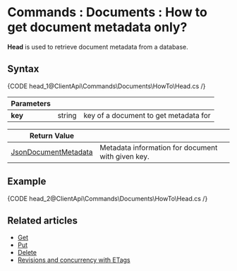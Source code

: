 # Commands : Documents : How to get document metadata only?

**Head** is used to retrieve document metadata from a database.

## Syntax

{CODE head_1@ClientApi\Commands\Documents\HowTo\Head.cs /}

| Parameters | | |
| ------------- | ------------- | ----- |
| **key** | string | key of a document to get metadata for |

| Return Value | |
| ------------- | ----- |
| [JsonDocumentMetadata](../../../../glossary/json-document-metadata) | Metadata information for document with given key. |

## Example

{CODE head_2@ClientApi\Commands\Documents\HowTo\Head.cs /}

## Related articles

- [Get](../../../../client-api/commands/documents/get)  
- [Put](../../../../client-api/commands/documents/put)  
- [Delete](../../../../client-api/commands/documents/delete)  
- [Revisions and concurrency with ETags](../../../../client-api/concurrency/revisions-and-concurrency-with-etags)   